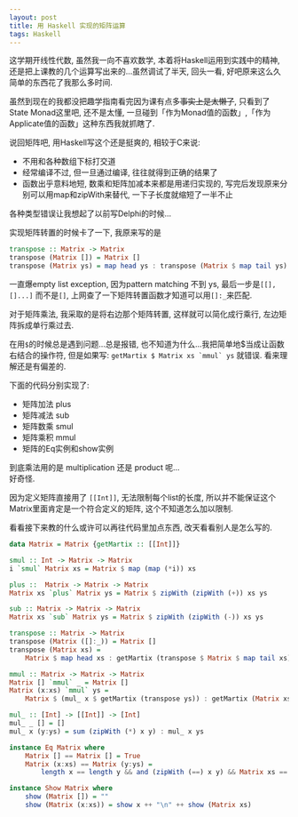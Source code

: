 ```yaml
---
layout: post
title: 用 Haskell 实现的矩阵运算
tags: Haskell
---
```

这学期开线性代数, 虽然我一向不喜欢数学, 本着将Haskell运用到实践中的精神, 还是把上课教的几个运算写出来的...虽然调试了半天, 回头一看, 好吧原来这么久简单的东西花了我那么多时间.

虽然到现在的我都没把趣学指南看完因为课有点多~~事实上是太懒了~~, 只看到了State Monad这里吧, 还不是太懂, 一旦碰到「作为Monad值的函数」,「作为Applicate值的函数」这种东西我就抓瞎了.

说回矩阵吧, 用Haskell写这个还是挺爽的, 相较于C来说:

* 不用和各种数组下标打交道
* 经常编译不过, 但一旦通过编译, 往往就得到正确的结果了
* 函数出乎意料地短, 数乘和矩阵加减本来都是用递归实现的, 写完后发现原来分别可以用map和zipWith来替代, 一下子长度就缩短了一半不止

各种类型错误让我想起了以前写Delphi的时候...

实现矩阵转置的时候卡了一下, 我原来写的是

```haskell
transpose :: Matrix -> Matrix
transpose (Matrix []) = Matrix []
transpose (Matrix ys) = map head ys : transpose (Matrix $ map tail ys)
```

一直爆empty list exception, 因为pattern matching 不到 ys, 最后一步是`[[],[]...]` 而不是`[]`, 上网查了一下矩阵转置函数才知道可以用`[]:_`来匹配.

对于矩阵乘法, 我采取的是将右边那个矩阵转置, 这样就可以简化成行乘行, 左边矩阵拆成单行乘过去.

在用`$`的时候总是遇到问题...总是报错, 也不知道为什么...我把简单地$当成让函数右结合的操作符, 但是如果写: ``getMartix $ Matrix xs `mmul` ys`` 就错误.
看来理解还是有偏差的.

下面的代码分别实现了:

* 矩阵加法 plus
* 矩阵减法 sub
* 矩阵数乘 smul
* 矩阵乘积 mmul
* 矩阵的Eq实例和show实例

到底乘法用的是 multiplication 还是 product 呢...  <br>
好奇怪.

因为定义矩阵直接用了 `[[Int]]`, 无法限制每个list的长度, 所以并不能保证这个Matrix里面肯定是一个符合定义的矩阵, 这个不知道怎么加以限制.

看看接下来教的什么或许可以再往代码里加点东西, 改天看看别人是怎么写的.

```haskell
data Matrix = Matrix {getMartix :: [[Int]]}

smul :: Int -> Matrix -> Matrix
i `smul` Matrix xs = Matrix $ map (map (*i)) xs

plus ::  Matrix -> Matrix -> Matrix
Matrix xs `plus` Matrix ys = Matrix $ zipWith (zipWith (+)) xs ys

sub :: Matrix -> Matrix -> Matrix
Matrix xs `sub` Matrix ys = Matrix $ zipWith (zipWith (-)) xs ys

transpose :: Matrix -> Matrix
transpose (Matrix ([]:_)) = Matrix []
transpose (Matrix xs) = 
    Matrix $ map head xs : getMartix (transpose $ Matrix $ map tail xs)

mmul :: Matrix -> Matrix -> Matrix
Matrix [] `mmul` _ = Matrix []
Matrix (x:xs) `mmul` ys = 
    Matrix $ (mul_ x $ getMartix (transpose ys)) : getMartix (Matrix xs `mmul` ys)

mul_ :: [Int] -> [[Int]] -> [Int]
mul_ _ [] = []
mul_ x (y:ys) = sum (zipWith (*) x y) : mul_ x ys

instance Eq Matrix where
    Matrix [] == Matrix [] = True
    Matrix (x:xs) == Matrix (y:ys) = 
        length x == length y && and (zipWith (==) x y) && Matrix xs == Matrix ys

instance Show Matrix where
    show (Matrix []) = ""
    show (Matrix (x:xs)) = show x ++ "\n" ++ show (Matrix xs)
```

